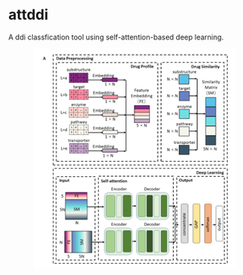 # attddi
A ddi classfication tool using self-attention-based deep learning.

<p align="center"><img width="80%" src="model.png" /></p>